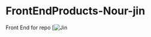 # FrontEndProducts-Nour-jin

Front End for repo [![Jin](https://github.com/FBW41-2/e03-express-api-Nour-jin)
